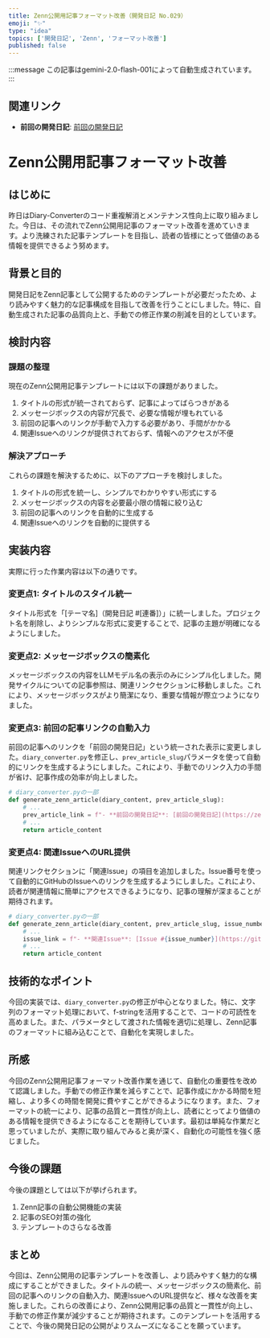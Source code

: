 ```yaml
---
title: Zenn公開用記事フォーマット改善（開発日記 No.029）
emoji: "✨"
type: "idea"
topics: ['開発日記', 'Zenn', 'フォーマット改善']
published: false
---
```


:::message
この記事はgemini-2.0-flash-001によって自動生成されています。
:::

## 関連リンク

- **前回の開発日記**: [前回の開発日記](https://zenn.dev/centervil/articles/2025-03-28-dev-diary)

# Zenn公開用記事フォーマット改善

## はじめに

昨日はDiary-Converterのコード重複解消とメンテナンス性向上に取り組みました。今日は、その流れでZenn公開用記事のフォーマット改善を進めていきます。より洗練された記事テンプレートを目指し、読者の皆様にとって価値のある情報を提供できるよう努めます。

## 背景と目的

開発日記をZenn記事として公開するためのテンプレートが必要だったため、より読みやすく魅力的な記事構成を目指して改善を行うことにしました。特に、自動生成された記事の品質向上と、手動での修正作業の削減を目的としています。

## 検討内容

### 課題の整理

現在のZenn公開用記事テンプレートには以下の課題がありました。

1.  タイトルの形式が統一されておらず、記事によってばらつきがある
2.  メッセージボックスの内容が冗長で、必要な情報が埋もれている
3.  前回の記事へのリンクが手動で入力する必要があり、手間がかかる
4.  関連Issueへのリンクが提供されておらず、情報へのアクセスが不便

### 解決アプローチ

これらの課題を解決するために、以下のアプローチを検討しました。

1.  タイトルの形式を統一し、シンプルでわかりやすい形式にする
2.  メッセージボックスの内容を必要最小限の情報に絞り込む
3.  前回の記事へのリンクを自動的に生成する
4.  関連Issueへのリンクを自動的に提供する

## 実装内容

実際に行った作業内容は以下の通りです。

### 変更点1: タイトルのスタイル統一

タイトル形式を「[テーマ名]（開発日記 #[連番]）」に統一しました。プロジェクト名を削除し、よりシンプルな形式に変更することで、記事の主題が明確になるようにしました。

### 変更点2: メッセージボックスの簡素化

メッセージボックスの内容をLLMモデル名の表示のみにシンプル化しました。開発サイクルについての記事参照は、関連リンクセクションに移動しました。これにより、メッセージボックスがより簡潔になり、重要な情報が際立つようになりました。

### 変更点3: 前回の記事リンクの自動入力

前回の記事へのリンクを「前回の開発日記」という統一された表示に変更しました。`diary_converter.py`を修正し、`prev_article_slug`パラメータを使って自動的にリンクを生成するようにしました。これにより、手動でのリンク入力の手間が省け、記事作成の効率が向上しました。

```python
# diary_converter.pyの一部
def generate_zenn_article(diary_content, prev_article_slug):
    # ...
    prev_article_link = f"- **前回の開発日記**: [前回の開発日記](https://zenn.dev/centervil/articles/{prev_article_slug})"
    # ...
    return article_content
```

### 変更点4: 関連IssueへのURL提供

関連リンクセクションに「関連Issue」の項目を追加しました。Issue番号を使って自動的にGitHubのIssueへのリンクを生成するようにしました。これにより、読者が関連情報に簡単にアクセスできるようになり、記事の理解が深まることが期待されます。

```python
# diary_converter.pyの一部
def generate_zenn_article(diary_content, prev_article_slug, issue_number):
    # ...
    issue_link = f"- **関連Issue**: [Issue #{issue_number}](https://github.com/centervil/Diary-Converter/issues/{issue_number})"
    # ...
    return article_content
```

## 技術的なポイント

今回の実装では、`diary_converter.py`の修正が中心となりました。特に、文字列のフォーマット処理において、f-stringを活用することで、コードの可読性を高めました。また、パラメータとして渡された情報を適切に処理し、Zenn記事のフォーマットに組み込むことで、自動化を実現しました。

## 所感

今回のZenn公開用記事フォーマット改善作業を通じて、自動化の重要性を改めて認識しました。手動での修正作業を減らすことで、記事作成にかかる時間を短縮し、より多くの時間を開発に費やすことができるようになります。また、フォーマットの統一により、記事の品質と一貫性が向上し、読者にとってより価値のある情報を提供できるようになることを期待しています。最初は単純な作業だと思っていましたが、実際に取り組んでみると奥が深く、自動化の可能性を強く感じました。

## 今後の課題

今後の課題としては以下が挙げられます。

1.  Zenn記事の自動公開機能の実装
2.  記事のSEO対策の強化
3.  テンプレートのさらなる改善

## まとめ

今回は、Zenn公開用の記事テンプレートを改善し、より読みやすく魅力的な構成にすることができました。タイトルの統一、メッセージボックスの簡素化、前回の記事へのリンクの自動入力、関連IssueへのURL提供など、様々な改善を実施しました。これらの改善により、Zenn公開用記事の品質と一貫性が向上し、手動での修正作業が減少することが期待されます。このテンプレートを活用することで、今後の開発日記の公開がよりスムーズになることを願っています。
